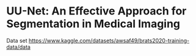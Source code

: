 # UU-Net: An Effective Approach for Segmentation in Medical Imaging

Data set https://www.kaggle.com/datasets/awsaf49/brats2020-training-data/data
